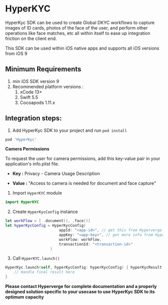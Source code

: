 # HyperKYC

HyperKyc SDK can be used to create Global DKYC workflows to capture images of ID cards, photos of the face of the user, and perform other operations like face matches, etc all within itself to ease up integration friction on the client end. 

This SDK can be used within iOS native apps and supports all iOS versions from iOS 9

## Minimum Requirements

1.  min iOS SDK version 9
2.  Recommended platform versions :
    1.  xCode 13+
    2.  Swift 5.5
    3.  Cocoapods 1.11.x

## Integration steps:

1. Add HyperKyc SDK to your project and run `pod install`
```ruby
pod 'HyperKyc'
```

**Camera Permissions**

To request the user for camera permissions, add this key-value pair in your application's info.plist file.

- **Key :** Privacy - Camera Usage Description

- **Value :** "Access to camera is needed for document and face capture"

  
1. Import `HyperKYC` module
```swift
import HyperKYC
```

2. Create `HyperKycConfig` instance

```swift
let workFlow = [ .document(), .face()]
let hyperKycConfig = HyperKycConfig(
                        appId: "<app-id>", // get this from Hyperverge team
                        appKey: "<app-key>", // get more info from Hyperverge team
                        workFlow: workFlow,
                        transactionId: "<transaction-id>"
                    )
```
3. Call `HyperKYC.launch()`

```swift
HyperKyc.launch(self, hyperKycConfig: hyperKycConfig) { hyperKycResult in
    // Handle final result here
}
```
**Please contact Hyperverge for complete documentation and a properly designed solution specific to your usecase to use HyperKyc SDK to its optimum capacity**
